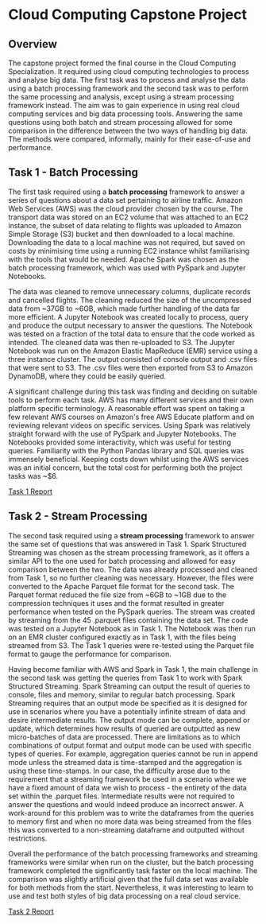 # Cloud Computing Capstone Project

## Overview

The capstone project formed the final course in the Cloud Computing Specialization. It required using cloud computing technologies to process and analyse big data. The first task was to process and analyse the data using a batch processing framework and the second task was to perform the same processing and analysis, except using a stream processing framework instead. The aim was to gain experience in using real cloud computing services and big data processing tools. Answering the same questions using both batch and stream processing allowed for some comparison in the difference between the two ways of handling big data. The methods were compared, informally, mainly for their ease-of-use and performance.

## Task 1 - Batch Processing

The first task required using a **batch processing** framework to answer a series of questions about a data set pertaining to airline traffic. Amazon Web Services (AWS) was the cloud provider chosen by the course. The transport data was stored on an EC2 volume that was attached to an EC2 instance, the subset of data relating to flights was uploaded to Amazon Simple Storage (S3) bucket and then downloaded to a local machine. Downloading the data to a local machine was not required, but saved on costs by minimising time using a running EC2 instance whilst familiarising with the tools that would be needed. Apache Spark was chosen as the batch processing framework, which was used with PySpark and Jupyter Notebooks.

The data was cleaned to remove unnecessary columns, duplicate records and cancelled flights. The cleaning reduced the size of the uncompressed data from ~37GB to ~6GB, which made further handling of the data far more efficient. A Jupyter Notebook was created locally to process, query and produce the output necessary to answer the questions. The Notebook was tested on a fraction of the total data to ensure that the code worked as intended. The cleaned data was then re-uploaded to S3. The Jupyter Notebook was run on the Amazon Elastic MapReduce (EMR) service using a three instance cluster. The output consisted of console output and .csv files that were sent to S3. The .csv files were then exported from S3 to Amazon DynamoDB, where they could be easily queried.

A significant challenge during this task was finding and deciding on suitable tools to perform each task. AWS has many different services and their own platform specific terminology. A reasonable effort was spent on taking a few relevant AWS courses on Amazon's free AWS Educate platform and on reviewing relevant videos on specific services. Using Spark was relatively straight forward with the use of PySpark and Jupyter Notebooks. The Notebooks provided some interactivity, which was useful for testing queries. Familiarity with the Python Pandas library and SQL queries was immensely beneficial. Keeping costs down whilst using the AWS services was an initial concern, but the total cost for performing both the project tasks was ~$6.

[Task 1 Report](Cloud%20Computing%20Capstone%20Task%201.pdf)

## Task 2 - Stream Processing

The second task required using a **stream processing** framework to answer the same set of questions that was answered in Task 1. Spark Structured Streaming was chosen as the stream processing framework, as it offers a similar API to the one used for batch processing and allowed for easy comparison between the two. The data was already processed and cleaned from Task 1, so no further cleaning was necessary. However, the files were converted to the Apache Parquet file format for the second task. The Parquet format reduced the file size from ~6GB to ~1GB due to the compression techniques it uses and the format resulted in greater performance when tested on the PySpark queries. The stream was created by streaming from the 45 .parquet files containing the data set. The code was tested on a Jupyter Notebook as in Task 1. The Notebook was then run on an EMR cluster configured exactly as in Task 1, with the files being streamed from S3. The Task 1 queries were re-tested using the Parquet file format to gauge the performance for comparison.

Having become familiar with AWS and Spark in Task 1, the main challenge in the second task was getting the queries from Task 1 to work with Spark Structured Streaming. Spark Streaming can output the result of queries to console, files and memory, similar to regular batch processing. Spark Streaming requires that an output mode be specified as it is designed for use in scenarios where you have a potentially infinite stream of data and desire intermediate results. The output mode can be complete, append or update, which determines how results of queried are outputted as new micro-batches of data are processed. There are limitations as to which combinations of output format and output mode can be used with specific types of queries. For example, aggregation queries cannot be run in append mode unless the streamed data is time-stamped and the aggregation is using these time-stamps. In our case, the difficulty arose due to the requirement that a streaming framework be used in a scenario where we have a fixed amount of data we wish to process - the entirety of the data set within the .parquet files. Intermediate results were not required to answer the questions and would indeed produce an incorrect answer. A work-around for this problem was to write the dataframes from the queries to memory first and when no more data was being streamed from the files this was converted to a non-streaming dataframe and outputted without restrictions.

Overall the performance of the batch processing frameworks and streaming frameworks were similar when run on the cluster, but the batch processing framework completed the significantly task faster on the local machine. The comparison was slightly artificial given that the full data set was available for both methods from the start. Nevertheless, it was interesting to learn to use and test both styles of big data processing on a real cloud service.

[Task 2 Report](Cloud%20Computing%20Capstone%20Task%202.pdf)
